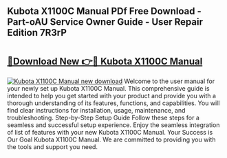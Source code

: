 ## Kubota X1100C Manual PDf Free Download - Part-oAU Service Owner Guide - User Repair Edition 7R3rP

# <h2><a href="http://bc88840.oget.top/?id=Kubota+X1100C+Manual">🔗Download New 👉🔴 Kubota X1100C Manual</a></h2>

[![Kubota X1100C Manual new download](https://i.imgur.com/5g1atiW.png)](http://bc88840.oget.top/?id=Kubota+X1100C+Manual)
Welcome to the user manual for your newly set up Kubota X1100C Manual. This comprehensive guide is intended to help you get started with your product and provide you with a thorough understanding of its features, functions, and capabilities. You will find clear instructions for installation, usage, maintenance, and troubleshooting. Step-by-Step Setup Guide Follow these steps for a seamless and successful setup experience. Enjoy the seamless integration of list of features with your new Kubota X1100C Manual. Your Success is Our Goal Kubota X1100C Manual. We are committed to providing you with the tools and support you need.
